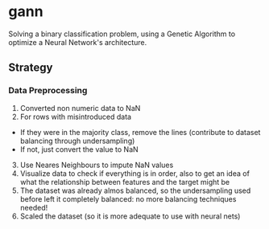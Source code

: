 # gann
Solving a binary classification problem, using a Genetic Algorithm to optimize a Neural Network's architecture.


## Strategy 
### Data Preprocessing
1. Converted non numeric data to NaN 
2. For rows with misintroduced data 
  * If they were in the majority class, remove the lines (contribute to dataset balancing through undersampling)
  * If not, just convert the value to NaN 
3. Use Neares Neighbours to impute NaN values 
4. Visualize data to check if everything is in order, also to get an idea of what the relationship between features and the target might be 
5. The dataset was already almos balanced, so the undersampling used before left it completely balanced: no more balancing techniques needed! 
6. Scaled the dataset (so it is more adequate to use with neural nets)

